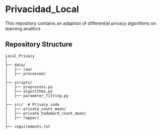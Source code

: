 # Privacidad_Local
This repository contains an adaption of differential privacy algorithms on learning analitics

## Repository Structure
```
Local_Privacy
│
├── data/                
│   ├── raw/             
│   ├── processed/       
│
├── scripts/             
│   ├── preprocess.py    
│   ├── algorithms.py    
│   ├── parameter_fitting.py    
│
├── src/  # Privacy code
│   ├── private_count_mean/   
|   ├── private_hadamard_count_mean/
|   ├── rappor/
│
├── requirements.txt     
```
